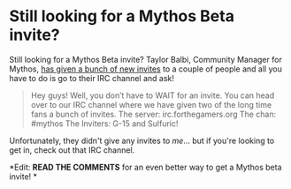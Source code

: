 # Still looking for a Mythos Beta invite?

Still looking for a Mythos Beta invite? Taylor Balbi, Community Manager for Mythos, [has given a bunch of new invites](http://westkarana.com/index.php/2007/10/25/mythos-beta/) to a couple of people and all you have to do is go to their IRC channel and ask!


> Hey guys! Well, you don’t have to WAIT for an invite. You can head over to our IRC channel where we have given two of the long time fans a bunch of invites. The server: irc.forthegamers.org
The chan: #mythos
The Inviters: G-15 and Sulfuric!



Unfortunately, they didn't give any invites to *me*... but if you're looking to get in, check out that IRC channel.

*Edit: **READ THE COMMENTS** for an even better way to get a Mythos beta invite!
*
